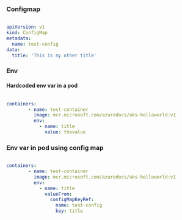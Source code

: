 ### Configmap

```yaml

apiVersion: v1
kind: ConfigMap
metadata:
  name: test-config
data:
  title: 'This is my other title'

```

### Env

#### Hardcoded env var in a pod

```yaml

containers:
        - name: test-container
          image: mcr.microsoft.com/azuredocs/aks-helloworld:v1
          env:
            - name: title
              value: thevalue

```

### Env var in pod using config map

```yaml

containers:
        - name: test-container
          image: mcr.microsoft.com/azuredocs/aks-helloworld:v1
          env:
            - name: title
              valueFrom:
                configMapKeyRef:
                  name: test-config
                  key: title

```
